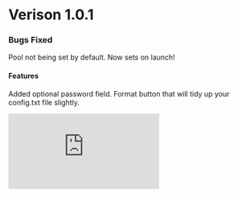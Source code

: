 # Verison 1.0.1

### Bugs Fixed
Pool not being set by default. Now sets on launch!

#### Features
Added optional password field.
Format button that will tidy up your config.txt file slightly.

![Download Rar File](https://github.com/M3Horizun/CryptoJax/blob/main/release_files/CryptoJax-1.0.1.rar?raw=true)
